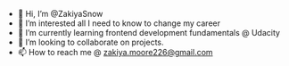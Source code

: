 - 👋 Hi, I’m @ZakiyaSnow
- 👀 I’m interested all I need to know to change my career  
- 🌱 I’m currently learning frontend development fundamentals @ Udacity
- 💞️ I’m looking to collaborate on projects.
- 📫 How to reach me @ zakiya.moore226@gmail.com

<!---
ZakiyaSnow/ZakiyaSnow is a ✨ special ✨ repository because its `README.md` (this file) appears on your GitHub profile.
You can click the Preview link to take a look at your changes.
--->
